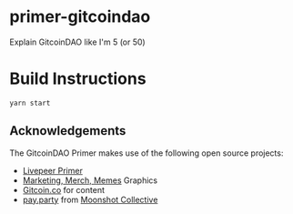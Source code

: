 # primer-gitcoindao

Explain GitcoinDAO like I'm 5 (or 50)

# Build Instructions

`yarn start`

## Acknowledgements

The GitcoinDAO Primer makes use of the following open source projects:

- [Livepeer Primer](http://livepeer.org/primer)
- [Marketing, Merch, Memes](https://m-m-m.xyz) Graphics
- [Gitcoin.co](https://gitcoin.co) for content
- [pay.party](https://pay.party) from
  [Moonshot Collective](https://moonshotcollective.space)
